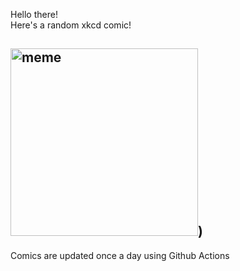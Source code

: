 Hello there! <br>Here's a random xkcd comic!<br>
## <img src="https://imgs.xkcd.com/comics/limerick.png" alt="meme" width="300"/>)<br>
Comics are updated once a day using Github Actions